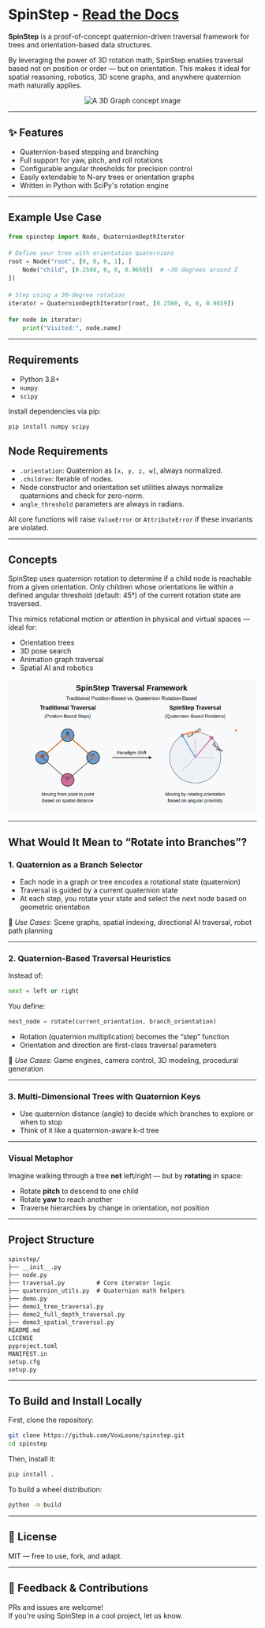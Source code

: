 # SpinStep - [Read the Docs](https://github.com/VoxLeone/SpinStep/tree/main/docs/index.md)

**SpinStep** is a proof-of-concept quaternion-driven traversal framework for trees and orientation-based data structures.

By leveraging the power of 3D rotation math, SpinStep enables traversal based not on position or order — but on orientation. This makes it ideal for spatial reasoning, robotics, 3D scene graphs, and anywhere quaternion math naturally applies.

<div align="center">
  <img src="assets/quaternion-tree.png" alt="A 3D Graph concept image" style="max-width: 100% style="margin: 20px;" />
</div>

---

## ✨ Features

- Quaternion-based stepping and branching  
- Full support for yaw, pitch, and roll rotations  
- Configurable angular thresholds for precision control  
- Easily extendable to N-ary trees or orientation graphs  
- Written in Python with SciPy's rotation engine  

---

## Example Use Case

```python
from spinstep import Node, QuaternionDepthIterator

# Define your tree with orientation quaternions
root = Node("root", [0, 0, 0, 1], [
    Node("child", [0.2588, 0, 0, 0.9659])  # ~30 degrees around Z
])

# Step using a 30-degree rotation
iterator = QuaternionDepthIterator(root, [0.2588, 0, 0, 0.9659])

for node in iterator:
    print("Visited:", node.name)
```

---

## Requirements

- Python 3.8+  
- `numpy`  
- `scipy`  

Install dependencies via pip:

```bash
pip install numpy scipy
```
## Node Requirements

- `.orientation`: Quaternion as `[x, y, z, w]`, always normalized.
- `.children`: Iterable of nodes.
- Node constructor and orientation set utilities always normalize quaternions and check for zero-norm.
- `angle_threshold` parameters are always in radians.

All core functions will raise `ValueError` or `AttributeError` if these invariants are violated.

---

## Concepts

SpinStep uses quaternion rotation to determine if a child node is reachable from a given orientation. Only children whose orientations lie within a defined angular threshold (default: 45°) of the current rotation state are traversed.

This mimics rotational motion or attention in physical and virtual spaces — ideal for:

- Orientation trees  
- 3D pose search  
- Animation graph traversal  
- Spatial AI and robotics

<div align="center">
  <img src="https://raw.githubusercontent.com/VoxLeone/SpinStep/main/docs/assets/spinstep-quaternion-diagram.png" alt="A 3D Graph concept image" style="max-width: 100% style="margin: 20px;" />
</div>

---

## What Would It Mean to “Rotate into Branches”?

### 1. Quaternion as a Branch Selector

- Each node in a graph or tree encodes a rotational state (quaternion)  
- Traversal is guided by a current quaternion state  
- At each step, you rotate your state and select the next node based on geometric orientation  

🔸 *Use Cases*: Scene graphs, spatial indexing, directional AI traversal, robot path planning  

---

### 2. Quaternion-Based Traversal Heuristics

Instead of:

```python
next = left or right
```

You define:

```python
next_node = rotate(current_orientation, branch_orientation)
```

- Rotation (quaternion multiplication) becomes the “step” function  
- Orientation and direction are first-class traversal parameters  

🔸 *Use Cases*: Game engines, camera control, 3D modeling, procedural generation  

---

### 3. Multi-Dimensional Trees with Quaternion Keys

- Use quaternion distance (angle) to decide which branches to explore or when to stop  
- Think of it like a quaternion-aware k-d tree  

---

### Visual Metaphor

Imagine walking through a tree **not** left/right — but by **rotating** in space:

- Rotate **pitch** to descend to one child  
- Rotate **yaw** to reach another  
- Traverse hierarchies by change in orientation, not position  

---

## Project Structure

```
spinstep/
├── __init__.py
├── node.py
├── traversal.py         # Core iterator logic
├── quaternion_utils.py  # Quaternion math helpers
├── demo.py
├── demo1_tree_traversal.py
├── demo2_full_depth_traversal.py
├── demo3_spatial_traversal.py
README.md
LICENSE
pyproject.toml
MANIFEST.in
setup.cfg
setup.py
```

---

## To Build and Install Locally

First, clone the repository:

```bash
git clone https://github.com/VoxLeone/spinstep.git
cd spinstep
```

Then, install it:

```bash
pip install .
```

To build a wheel distribution:

```bash
python -m build
```

---

## 📜 License

MIT — free to use, fork, and adapt.

---

## 💬 Feedback & Contributions

PRs and issues are welcome!  
If you're using SpinStep in a cool project, let us know.
